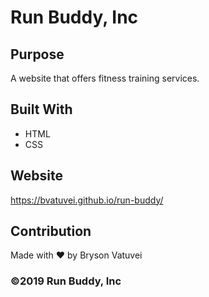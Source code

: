 # Run Buddy, Inc

## Purpose
A website that offers fitness training services.

## Built With
* HTML
* CSS

## Website
https://bvatuvei.github.io/run-buddy/

## Contribution 
Made with &#9829; by Bryson Vatuvei

### &copy;2019 Run Buddy, Inc
